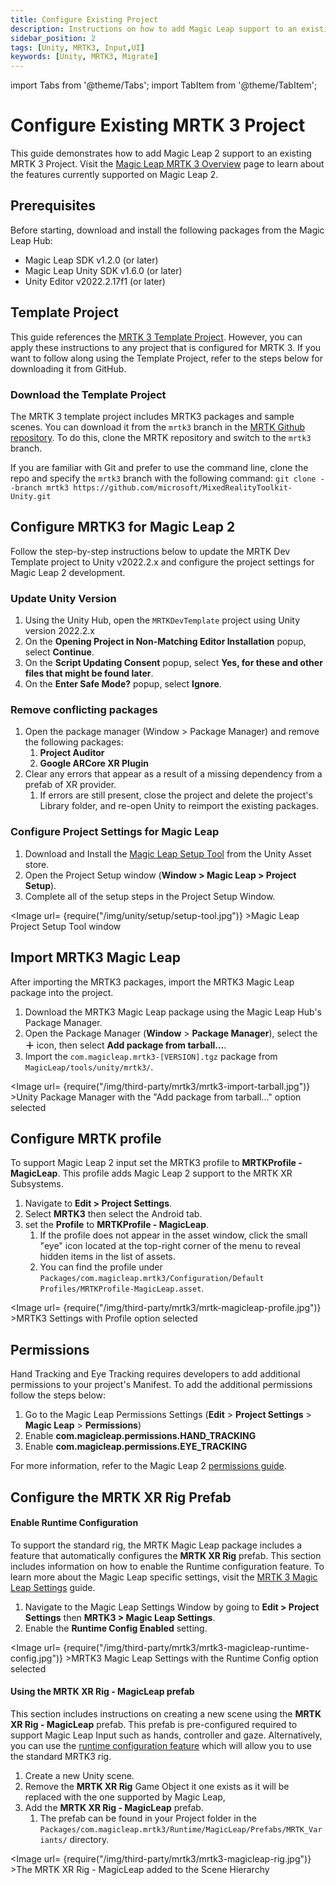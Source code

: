 ```yaml
---
title: Configure Existing Project
description: Instructions on how to add Magic Leap support to an existing MRTK 3 Project
sidebar_position: 2
tags: [Unity, MRTK3, Input,UI]
keywords: [Unity, MRTK3, Migrate]
---
```


import Tabs from '@theme/Tabs';
import TabItem from '@theme/TabItem';

# Configure Existing MRTK 3 Project

This guide demonstrates how to add Magic Leap 2 support to an existing MRTK 3 Project. Visit the [Magic Leap MRTK 3 Overview](./mrtk3-overview.md) page to learn about the features currently supported on Magic Leap 2.
​
## Prerequisites

Before starting, download and install the following packages from the Magic Leap Hub:

- Magic Leap SDK v1.2.0 (or later)
- Magic Leap Unity SDK v1.6.0 (or later)
- Unity Editor v2022.2.17f1 (or later)

## Template Project

This guide references the [MRTK 3 Template Project](https://github.com/microsoft/MixedRealityToolkit-Unity/tree/mrtk3). However, you can apply these instructions to any project that is configured for MRTK 3. If you want to follow along using the Template Project, refer to the steps below for downloading it from GitHub.

### Download the Template Project

The MRTK 3 template project includes MRTK3 packages and sample scenes. You can download it from the `mrtk3` branch in the [MRTK Github repository](https://github.com/microsoft/MixedRealityToolkit-Unity/tree/mrtk3). To do this, clone the MRTK repository and switch to the `mrtk3` branch.

If you are familiar with Git and prefer to use the command line, clone the repo and specify the `mrtk3` branch with the following command: `git clone --branch mrtk3 https://github.com/microsoft/MixedRealityToolkit-Unity.git`

## Configure MRTK3 for Magic Leap 2

Follow the step-by-step instructions below to update the MRTK Dev Template project to Unity v2022.2.x and configure the project settings for Magic Leap 2 development.

### Update Unity Version

1. Using the Unity Hub, open the `MRTKDevTemplate` project using Unity version 2022.2.x
2. On the **Opening Project in Non-Matching Editor Installation** popup, select **Continue**.
3. On the **Script Updating Consent** popup, select **Yes, for these and other files that might be found later**.
4. On the **Enter Safe Mode?** popup, select **Ignore**.

### Remove conflicting packages

1. Open the package manager (Window > Package Manager) and remove the following packages:
    1. **Project Auditor**
    2. **Google ARCore XR Plugin**
2. Clear any errors that appear as a result of a missing dependency from a prefab of XR provider.
    1. If errors are still present, close the project and delete the project's Library folder, and re-open Unity to reimport the existing packages.

### Configure Project Settings for Magic Leap

1. Download and Install the [Magic Leap Setup Tool](https://assetstore.unity.com/packages/tools/integration/magic-leap-setup-tool-194780) from the Unity Asset store.
2. Open the Project Setup window (**Window > Magic Leap > Project Setup**).
3. Complete all of the setup steps in the Project Setup Window.


<Image url= {require("/img/unity/setup/setup-tool.jpg")} >Magic Leap Project Setup Tool window</Image>


## Import MRTK3 Magic Leap

After importing the MRTK3 packages, import the MRTK3 Magic Leap package into the project.

1. Download the MRTK3 Magic Leap package using the Magic Leap Hub's Package Manager.
2. Open the Package Manager (**Window** > **Package Manager**), select the **＋** icon, then select **Add package from tarball...**.
3. Import the `com.magicleap.mrtk3-[VERSION].tgz` package from `MagicLeap/tools/unity/mrtk3/`.

<Image url= {require("/img/third-party/mrtk3/mrtk3-import-tarball.jpg")} >Unity Package Manager with the "Add package from tarball..." option selected</Image>


## Configure MRTK profile

To support Magic Leap 2 input set the MRTK3 profile to **MRTKProfile - MagicLeap**. This profile adds Magic Leap 2 support to the MRTK XR Subsystems.

1. Navigate to **Edit > Project Settings**.
2. Select **MRTK3** then select the Android tab.
3. set the **Profile** to **MRTKProfile - MagicLeap**.
   1. If the profile does not appear in the asset window, click the small "eye" icon located at the top-right corner of the menu to reveal hidden items in the list of assets.
   2. You can find the profile under `Packages/com.magicleap.mrtk3/Configuration/Default Profiles/MRTKProfile-MagicLeap.asset`.

<Image url= {require("/img/third-party/mrtk3/mrtk-magicleap-profile.jpg")} >MRTK3 Settings with Profile option selected</Image>

## Permissions

Hand Tracking and Eye Tracking requires developers to add additional permissions to your project's Manifest. To add the additional permissions follow the steps below:

1. Go to the Magic Leap Permissions Settings (**Edit** > **Project Settings** > **Magic Leap** > **Permissions**)
2. Enable **com.magicleap.permissions.HAND_TRACKING**
3. Enable **com.magicleap.permissions.EYE_TRACKING**

For more information, refer to the Magic Leap 2 [permissions guide](https://developer-docs.magicleap.cloud/docs/guides/unity/permissions/declaring-permissions).

## Configure the MRTK XR Rig Prefab

<Tabs queryString="xr-rig">
  <TabItem value="run-time-configuration" label="Runtime Configuration" default>

#### Enable Runtime Configuration

To support the standard rig, the MRTK Magic Leap package includes a feature that automatically configures the **MRTK XR Rig** prefab. This section includes information on how to enable the Runtime configuration feature. To learn more about the Magic Leap specific settings, visit the [MRTK 3 Magic Leap Settings](./mrtk3-magic-leap-settings.md) guide.

1. Navigate to the Magic Leap Settings Window by going to **Edit > Project Settings** then **MRTK3 > Magic Leap Settings**.
2. Enable the **Runtime Config Enabled** setting.

<Image url= {require("/img/third-party/mrtk3/mrtk3-magicleap-runtime-config.jpg")} >MRTK3 Magic Leap Settings with the Runtime Config option selected</Image>

  </TabItem>
  <TabItem value="mrtk-xr-rig-prefab" label="MRTK XR Rig Prefab">

#### Using the MRTK XR Rig - MagicLeap prefab

This section includes instructions on creating a new scene using the **MRTK XR Rig - MagicLeap** prefab. This prefab is pre-configured required to support Magic Leap Input such as hands, controller and gaze. Alternatively, you can use the [runtime configuration feature](?xr-rig=run-time-configuration#creating-a-new-scene-with-mrtk3) which will allow you to use the standard MRTK3 rig.

1. Create a new Unity scene.
2. Remove the **MRTK XR Rig** Game Object it one exists as it will be replaced with the one supported by Magic Leap,
3. Add the **MRTK XR Rig - MagicLeap** prefab.
   1. The prefab can be found in your Project folder in the `Packages/com.magicleap.mrtk3/Runtime/MagicLeap/Prefabs/MRTK_Variants/` directory.

<Image url= {require("/img/third-party/mrtk3/mrtk3-magicleap-rig.jpg")} >The MRTK XR Rig - MagicLeap added to the Scene Hierarchy</Image>

  </TabItem>
</Tabs>


